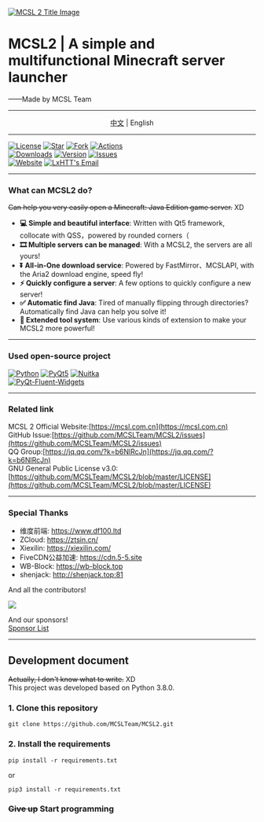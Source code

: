 [![MCSL 2 Title Image](https://s3.bmp.ovh/imgs/2023/03/21/5afb21934bd980ab.png)](https://mcsl.com.cn)

# MCSL2 | A simple and multifunctional Minecraft server launcher

<right>
——Made by MCSL Team
</right>

___

<center>
<a href="https://github.com/MCSLTeam/MCSL2" target="_blank">中文</a>  |  English
</center>

___
[![](https://img.shields.io/github/license/MCSLTeam/MCSL2?style=for-the-badge "License")](https://github.com/MCSLTeam/MCSL2/blob/master/LICENSE)
[![](https://img.shields.io/github/stars/MCSLTeam/MCSL2?style=for-the-badge "Star")](https://github.com/MCSLTeam/MCSL2/stargazers)
[![](https://img.shields.io/github/forks/MCSLTeam/MCSL2?style=for-the-badge "Fork")](https://github.com/MCSLTeam/MCSL2/forks)
[![](https://img.shields.io/github/actions/workflow/status/MCSLTeam/MCSL2/build.yml?label=Build&style=for-the-badge "Actions")](https://github.com/MCSLTeam/MCSL2/actions)  
[![](https://img.shields.io/github/downloads/MCSLTeam/MCSL2/total?style=for-the-badge "Downloads")](https://github.com/MCSLTeam/MCSL2/releases)
[![](https://img.shields.io/github/v/tag/MCSLTeam/MCSL2?label=ver&style=for-the-badge "Version")](https://github.com/MCSLTeam/MCSL2/releases/latest)
[![](https://img.shields.io/github/issues/MCSLTeam/MCSL2?style=for-the-badge "Issues")](https://github.com/MCSLTeam/MCSL2/issues)  
[![](https://img.shields.io/badge/offical-website-gray.svg?style=for-the-badge "Website")](https://mcsl.com.cn)
[![LxHTT's Email](https://img.shields.io/badge/%20EMAIL-lxhtt%40mcsl.com.cn-%2357728B?style=for-the-badge)](mailto:lxhtt@mcsl.com.cn)  
___
### What can MCSL2 do? 
~~Can help you very easily open a Minecraft: Java Edition game server.~~ XD

 - **💻 Simple and beautiful interface**: Written with Qt5 framework, collocate with QSS，powered by rounded corners（
 - **🎞️ Multiple servers can be managed**: With a MCSL2, the servers are all yours!
 - **⏬ All-in-One download service**: Powered by FastMirror、MCSLAPI, with the Aria2 download engine, speed fly!
 - **⚡ Quickly configure a server**: A few options to quickly configure a new server!
 - **✅ Automatic find Java**: Tired of manually flipping through directories? Automatically find Java can help you solve it!
 - **🔧 Extended tool system**: Use various kinds of extension to make your MCSL2 more powerful!
___
### Used open-source project
[![](https://img.shields.io/badge/python-3.8.0-blue.svg?style=for-the-badge "Python")](https://python.org)
[![](https://img.shields.io/badge/pyqt5-latest-brightgreen.svg?style=for-the-badge "PyQt5")](https://pypi.org/project/PyQt5/)
[![](https://img.shields.io/badge/nuitka-latest-red.svg?style=for-the-badge "Nuitka")](https://nuitka.net)  
[![](https://img.shields.io/badge/qfluentwidgets-latest-green.svg?style=for-the-badge "PyQt-Fluent-Widgets")](https://www.github.com/zhiyiYo/PyQt-Fluent-Widgets)  
___
### Related link
MCSL 2 Official Website:[https://mcsl.com.cn](https://mcsl.com.cn)  
GitHub Issue:[https://github.com/MCSLTeam/MCSL2/issues](https://github.com/MCSLTeam/MCSL2/issues)  
QQ Group:[https://jq.qq.com/?k=b6NlRcJn](https://jq.qq.com/?k=b6NlRcJn)  
GNU General Public License v3.0:[https://github.com/MCSLTeam/MCSL2/blob/master/LICENSE](https://github.com/MCSLTeam/MCSL2/blob/master/LICENSE)
___
### Special Thanks

 - 维度前端: https://www.df100.ltd  
 - ZCloud: https://ztsin.cn/  
 - Xiexilin: https://xiexilin.com/  
 - FiveCDN公益加速: https://cdn.5-5.site  
 - WB-Block: https://wb-block.top  
 - shenjack: http://shenjack.top:81

And all the contributors!  

<a href="https://github.com/MCSLTeam/MCSL2/graphs/contributors"><img src="https://contrib.rocks/image?repo=MCSLTeam/MCSL2&anon=1&max=100000000"></a>

And our sponsors!  
[Sponsor List](https://github.com/MCSLTeam/MCSL2/blob/master/Sponsors.md)
___
## Development document
~~Actually, I don't know what to write.~~ XD  
This project was developed based on Python 3.8.0.
### 1. Clone this repository
```commandline
git clone https://github.com/MCSLTeam/MCSL2.git
```
### 2. Install the requirements
```commandline
pip install -r requirements.txt
```
or  
```commandline
pip3 install -r requirements.txt
```
### ~~Give up~~ **Start programming**
